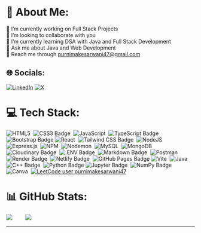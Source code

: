 # 💫 About Me:
🔭 I’m currently working on Full Stack Projects<br>👯 I’m looking to collaborate with you<br>🌱 I’m currently learning DSA with Java and Full Stack Development <br>💬 Ask me about Java and Web Development<br>📩 Reach me through purnimakesarwani47@gmail.com


## 🌐 Socials:
[![LinkedIn](https://img.shields.io/badge/LinkedIn-%230077B5.svg?logo=linkedin&logoColor=white)](https://linkedin.com/in/purnima-kesarwani-b61047276) [![X](https://img.shields.io/badge/X-black.svg?logo=X&logoColor=white)](https://x.com/@Purnima53557204) 

# 💻 Tech Stack:

![HTML5](https://img.shields.io/badge/html5-%23E34F26.svg?style=flat&logo=html5&logoColor=white) &nbsp;![CSS3 Badge](https://img.shields.io/badge/CSS3-1572B6?logo=css3&logoColor=fff&style=plastic) &nbsp;![JavaScript](https://img.shields.io/badge/javascript-%23323330.svg?style=flat&logo=javascript&logoColor=%23F7DF1E) &nbsp;![TypeScript Badge](https://img.shields.io/badge/TypeScript-3178C6?logo=typescript&logoColor=fff&style=plastic) &nbsp;![Bootstrap Badge](https://img.shields.io/badge/Bootstrap-7952B3?logo=bootstrap&logoColor=fff&style=plastic)&nbsp;![React](https://img.shields.io/badge/react-%2320232a.svg?style=flat&logo=react&logoColor=%2361DAFB) &nbsp;![Tailwind CSS Badge](https://img.shields.io/badge/Tailwind%20CSS-06B6D4?logo=tailwindcss&logoColor=fff&style=plastic) &nbsp;![NodeJS](https://img.shields.io/badge/node.js-6DA55F?style=flat&logo=node.js&logoColor=white) &nbsp;![Express.js](https://img.shields.io/badge/express.js-%23404d59.svg?style=flat&logo=express&logoColor=%2361DAFB) &nbsp;![NPM](https://img.shields.io/badge/NPM-%23CB3837.svg?style=flat&logo=npm&logoColor=white) &nbsp;![Nodemon](https://img.shields.io/badge/NODEMON-%23323330.svg?style=flat&logo=nodemon&logoColor=%BBDEAD) &nbsp;![MySQL](https://img.shields.io/badge/mysql-4479A1.svg?style=flat&logo=mysql&logoColor=white) &nbsp;![MongoDB](https://img.shields.io/badge/MongoDB-%234ea94b.svg?style=flat&logo=mongodb&logoColor=white) &nbsp;![Cloudinary Badge](https://img.shields.io/badge/Cloudinary-3448C5?logo=cloudinary&logoColor=fff&style=plastic) &nbsp;![.ENV Badge](https://img.shields.io/badge/.ENV-ECD53F?logo=dotenv&logoColor=000&style=plastic) &nbsp;![Markdown Badge](https://img.shields.io/badge/Markdown-000?logo=markdown&logoColor=fff&style=plastic) &nbsp;![Postman](https://img.shields.io/badge/Postman-FF6C37?style=flat&logo=postman&logoColor=white) &nbsp;![Render Badge](https://img.shields.io/badge/Render-000?logo=render&logoColor=fff&style=plastic) &nbsp;![Netlify Badge](https://img.shields.io/badge/Netlify-00C7B7?logo=netlify&logoColor=fff&style=plastic) &nbsp;![GitHub Pages Badge](https://img.shields.io/badge/GitHub%20Pages-222?logo=githubpages&logoColor=fff&style=plastic)&nbsp;![Vite](https://img.shields.io/badge/vite-%23646CFF.svg?style=flat&logo=vite&logoColor=white) &nbsp;![Java](https://img.shields.io/badge/java-%23ED8B00.svg?style=flat&logo=openjdk&logoColor=white) &nbsp;![C++ Badge](https://img.shields.io/badge/C%2B%2B-00599C?logo=cplusplus&logoColor=fff&style=plastic) &nbsp;![Python Badge](https://img.shields.io/badge/Python-3776AB?logo=python&logoColor=fff&style=plastic)&nbsp;![Jupyter Badge](https://img.shields.io/badge/Jupyter-F37626?logo=jupyter&logoColor=fff&style=plastic) &nbsp;![NumPy Badge](https://img.shields.io/badge/NumPy-013243?logo=numpy&logoColor=fff&style=plastic) &nbsp;![Canva](https://img.shields.io/badge/Canva-%2300C4CC.svg?style=flat&logo=Canva&logoColor=white) &nbsp;[![LeetCode user purnimakesarwani47](https://img.shields.io/badge/dynamic/json?style=plastic&labelColor=black&color=%23ffa116&label=Solved&query=solvedOverTotal&url=https%3A%2F%2Fleetcode-badge.vercel.app%2Fapi%2Fusers%2Fpurnimakesarwani47&logo=leetcode&logoColor=yellow)](https://leetcode.com/purnimakesarwani47/)

# 📊 GitHub Stats:
![](https://github-readme-streak-stats.herokuapp.com/?user=Purnima47&theme=dark&hide_border=false)
&nbsp;
&nbsp;
&nbsp;
&nbsp;
![](https://github-readme-stats.vercel.app/api/top-langs/?username=Purnima47&theme=dark&hide_border=false&include_all_commits=false&count_private=false&layout=compact)

---
